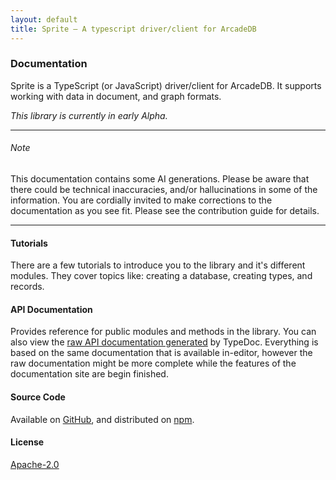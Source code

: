```yaml
---
layout: default
title: Sprite — A typescript driver/client for ArcadeDB
---
```


### Documentation

Sprite is a TypeScript (or JavaScript) driver/client for ArcadeDB. It supports working with data in document, and graph formats.

_This library is currently in early Alpha._

---
###### Note
This documentation contains some AI generations. Please be aware that there could be technical inaccuracies, and/or hallucinations in some of the information. You are cordially invited to make corrections to the documentation as you see fit. Please see the contribution guide for details.

---

#### Tutorials

There are a few tutorials to introduce you to the library and it's different modules. They cover topics like: creating a database, creating types, and records.

#### API Documentation

Provides reference for public modules and methods in the library. You can also view the [raw API documentation generated]({{page.baseUrl}}/sprite/api) by TypeDoc. Everything is based on the same documentation that is available in-editor, however the raw documentation might be more complete while the features of the documentation site are begin finished.

#### Source Code

Available on [GitHub](https://www.github.com/tragedy-labs/sprite), and distributed on [npm](https://www.npmjs.com/package/@tragedy-labs/sprite).

#### License

[Apache-2.0](https://apache.org/licenses/LICENSE-2.0.txt)